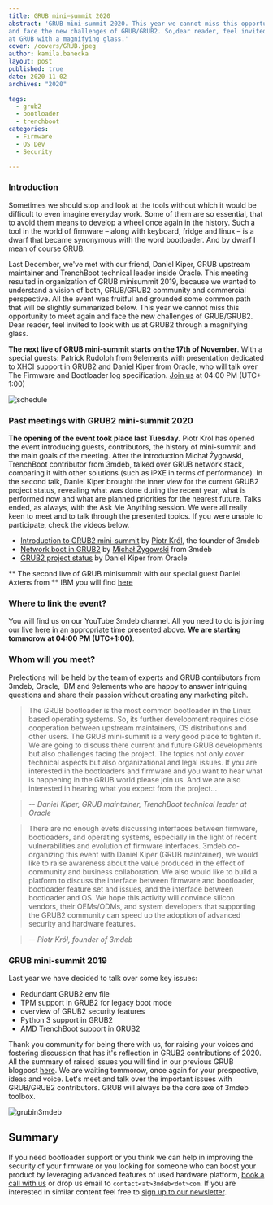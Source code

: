 ```yaml
---
title: GRUB mini–summit 2020
abstract: 'GRUB mini–summit 2020. This year we cannot miss this opportunity to meet again
and face the new challenges of GRUB/GRUB2. So,dear reader, feel invited to look
at GRUB with a magnifying glass.'
cover: /covers/GRUB.jpeg
author: kamila.banecka
layout: post
published: true
date: 2020-11-02
archives: "2020"

tags:
  - grub2
  - bootloader
  - trenchboot
categories:
  - Firmware
  - OS Dev
  - Security

---
```

### Introduction
 Sometimes we should stop and look at the tools without which it would be
 difficult to even imagine everyday work. Some of them are so essential, that to
 avoid them means to develop a wheel once again in the history. Such a tool in
 the world of firmware – along with keyboard, fridge and linux – is a dwarf that
 became synonymous with the word bootloader. And by dwarf I mean of course GRUB.

 Last December, we've met with our friend, Daniel Kiper, GRUB upstream
 maintainer and TrenchBoot technical leader inside Oracle. This meeting resulted
 in organization of GRUB minisummit 2019, because we wanted to understand a
 vision of both, GRUB/GRUB2 community and commercial perspective. All the event
 was fruitful and grounded some common path that will be slightly summarized
 below. This year we cannot miss this opportunity to meet again and face the
 new challenges of GRUB/GRUB2. Dear reader, feel invited to look with us at GRUB2
 through a magnifying glass.

  **The next live of GRUB mini-summit starts on the 17th of November**.
   With a special guests: Patrick Rudolph from 9elements with
   presentation dedicated to XHCI support in GRUB2 and Daniel Kiper from Oracle,
   who will talk over The Firmware and Bootloader log specification. [Join us](https://www.youtube.com/channel/UC_djHbyjuJvhVjfT18nyqmQ/live ) at 04:00 PM (UTC+ 1:00)

![schedule](/img/grub17.11.jpeg)

### Past meetings with GRUB2 mini-summit 2020
**The opening of the event took place last Tuesday.** Piotr Król has opened the
event introducing guests, contributors, the history of mini-summit and the main
goals of the meeting. After the introduction Michał Żygowski, TrenchBoot
contributor from 3mdeb, talked over GRUB network stack, comparing it with other
solutions (such as iPXE in terms of performance). In the second talk, Daniel
Kiper brought the inner view for the current GRUB2 project status, revealing
what was done during the recent year, what is performed now and what are planned
priorities for the nearest future. Talks ended, as always, with the Ask Me Anything
session. We were all really keen to meet and to talk through the presented
topics. If you were unable to participate, check the videos below.

* [Introduction to GRUB2 mini-summit](https://youtu.be/LEcM5C5hdjs?t=12) by [Piotr Król](https://twitter.com/pietrushnic), the founder of 3mdeb
* [Network boot in GRUB2](https://youtu.be/LEcM5C5hdjs?t=673) by [Michał Żygowski](https://twitter.com/_miczyg_) from 3mdeb
* [GRUB2 project status](https://youtu.be/LEcM5C5hdjs?t=3098) by Daniel Kiper from Oracle

** The second live of GRUB minisummit with our special guest Daniel Axtens from
** IBM you will find [here](https://www.youtube.com/watch?v=u0sK6j-pQeM)

### Where to link the event?

You will find us on our YouTube 3mdeb channel. All you need to do is joining our
live [here](https://www.youtube.com/channel/UC_djHbyjuJvhVjfT18nyqmQ/live ) in
an appropriate time presented above. **We are starting tommorow
at 04:00 PM (UTC+1:00)**.

### Whom will you meet?
Prelections will be held by the team of experts and GRUB contributors from
3mdeb, Oracle, IBM and 9elements who are happy to answer intriguing questions and
share their passion without creating any marketing pitch.

> The GRUB bootloader is the most common bootloader in the Linux based operating
systems. So, its further development requires close cooperation between
upstream maintainers, OS distributions and other users. The GRUB mini-summit is
a very good place to tighten it. We are going to discuss there current and
future GRUB developments but also challenges facing the project. The topics not
only cover technical aspects but also organizational and legal issues. If you
are interested in the bootloaders and firmware and you want to hear what is
happening in the GRUB world please join us. And we are also interested in
hearing what you expect from the project...

> -- <cite>Daniel Kiper, GRUB maintainer,
TrenchBoot technical leader at Oracle</cite>

> There are no enough evets discussing interfaces between firmware, bootloaders,
and operating systems, especially in the light of recent vulnerabilities and
evolution of firmware interfaces. 3mdeb co-organizing this event with Daniel
Kiper (GRUB maintainer), we would like to raise awareness about the value
produced in the effect of community and business collaboration. We also would
like to build a platform to discuss the interface between firmware and
bootloader, bootloader feature set and issues, and the interface between
bootloader and OS. We hope this activity will convince silicon vendors, their
OEMs/ODMs, and system developers that supporting the GRUB2 community can speed
up the adoption of advanced security and hardware features.

> -- <cite>Piotr Król, founder of 3mdeb</cite>

### GRUB mini-summit 2019

Last year we have decided to talk over some key issues:

* Redundant GRUB2 env file
* TPM support in GRUB2 for legacy boot mode
* overview of GRUB2 security features
* Python 3 support in GRUB2
* AMD TrenchBoot support in GRUB2

Thank you community for being there with us, for raising your voices and
fostering discussion that has it's reflection in GRUB2 contributions of 2020.
All the summary of raised issues you will find in our previous GRUB blogpost
[here](https://blog.3mdeb.com/2020/2020-02-19-grub2_and_3mdeb_minisummit/). We
are waiting tommorow, once again for your prespective, ideas and voice. Let's
meet and talk over the important issues with GRUB/GRUB2 contributors. GRUB will
always be the core axe of 3mdeb toolbox.

![grubin3mdeb](/img/GRUBin3mdeb.png)

## Summary

If you need bootloader support or you think we can help in improving the
security of your firmware or you looking for someone who can boost your product
by leveraging advanced features of used hardware platform, [book a call with
us](https://calendly.com/3mdeb/consulting-remote-meeting) or drop us email to
`contact<at>3mdeb<dot>com`. If you are interested in similar content feel free
to [sign up to our newsletter](http://eepurl.com/doF8GX).
